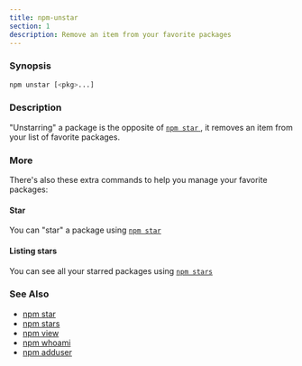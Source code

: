 ```yaml
---
title: npm-unstar
section: 1
description: Remove an item from your favorite packages
---
```


### Synopsis

``` bash
npm unstar [<pkg>...]
```

### Description

"Unstarring" a package is the opposite of [ `npm star` ](/commands/npm-star), 
it removes an item from your list of favorite packages.

### More

There's also these extra commands to help you manage your favorite packages:

#### Star

You can "star" a package using [ `npm star` ](/commands/npm-star)

#### Listing stars

You can see all your starred packages using [ `npm stars` ](/commands/npm-stars)

### See Also

* [npm star](/commands/npm-star)
* [npm stars](/commands/npm-stars)
* [npm view](/commands/npm-view)
* [npm whoami](/commands/npm-whoami)
* [npm adduser](/commands/npm-adduser)
